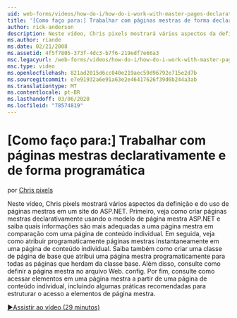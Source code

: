 ```yaml
---
uid: web-forms/videos/how-do-i/how-do-i-work-with-master-pages-declaratively-and-programmatically
title: '[Como faço para:] Trabalhar com páginas mestras de forma declarativa e programaticamente | Microsoft Docs'
author: rick-anderson
description: Neste vídeo, Chris pixels mostrará vários aspectos da definição e do uso de páginas mestras em um site do ASP.NET. Primeiro, consulte como criar páginas mestras declarati...
ms.author: riande
ms.date: 02/21/2008
ms.assetid: 4f5f7805-373f-4dc3-b7f6-219edf7e66a3
msc.legacyurl: /web-forms/videos/how-do-i/how-do-i-work-with-master-pages-declaratively-and-programmatically
msc.type: video
ms.openlocfilehash: 821ad2015d6cc040e219aec59d96792e715e2d7b
ms.sourcegitcommit: e7e91932a6e91a63e2e46417626f39d6b244a3ab
ms.translationtype: MT
ms.contentlocale: pt-BR
ms.lasthandoff: 03/06/2020
ms.locfileid: "78574819"
---
```

# <a name="how-do-i-work-with-master-pages-declaratively-and-programmatically"></a>[Como faço para:] Trabalhar com páginas mestras declarativamente e de forma programática

por [Chris pixels](https://twitter.com/chrispels)

Neste vídeo, Chris pixels mostrará vários aspectos da definição e do uso de páginas mestras em um site do ASP.NET. Primeiro, veja como criar páginas mestras declarativamente usando o modelo de página mestra ASP.NET e saiba quais informações são mais adequadas a uma página mestra em comparação com uma página de conteúdo individual. Em seguida, veja como atribuir programaticamente páginas mestras instantaneamente em uma página de conteúdo individual. Saiba também como criar uma classe de página de base que atribui uma página mestra programaticamente para todas as páginas que herdam da classe base. Além disso, consulte como definir a página mestra no arquivo Web. config. Por fim, consulte como acessar elementos em uma página mestra a partir de uma página de conteúdo individual, incluindo algumas práticas recomendadas para estruturar o acesso a elementos de página mestra.

[&#9654;Assistir ao vídeo (29 minutos)](https://channel9.msdn.com/Blogs/ASP-NET-Site-Videos/how-do-i-work-with-master-pages-declaratively-and-programmatically)

